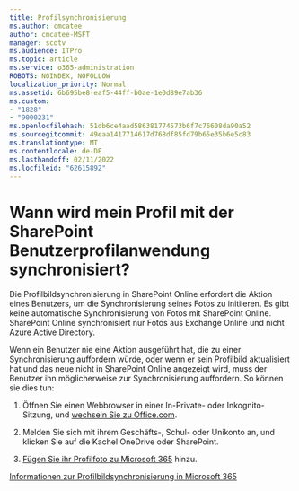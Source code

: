 ```yaml
---
title: Profilsynchronisierung
ms.author: cmcatee
author: cmcatee-MSFT
manager: scotv
ms.audience: ITPro
ms.topic: article
ms.service: o365-administration
ROBOTS: NOINDEX, NOFOLLOW
localization_priority: Normal
ms.assetid: 6b695be8-eaf5-44ff-b0ae-1e0d89e7ab36
ms.custom:
- "1828"
- "9000231"
ms.openlocfilehash: 51db6ce4aad586381774573b6f7c76608da90a52
ms.sourcegitcommit: 49eaa1417714617d768df85fd79b65e35b6e5c83
ms.translationtype: MT
ms.contentlocale: de-DE
ms.lasthandoff: 02/11/2022
ms.locfileid: "62615892"
---
```

# <a name="when-do-my-profile-changes-sync-to-the-sharepoint-user-profile-application"></a>Wann wird mein Profil mit der SharePoint Benutzerprofilanwendung synchronisiert?

Die Profilbildsynchronisierung in SharePoint Online erfordert die Aktion eines Benutzers, um die Synchronisierung seines Fotos zu initiieren. Es gibt keine automatische Synchronisierung von Fotos mit SharePoint Online. SharePoint Online synchronisiert nur Fotos aus Exchange Online und nicht Azure Active Directory.

Wenn ein Benutzer nie eine Aktion ausgeführt hat, die zu einer Synchronisierung auffordern würde, oder wenn er sein Profilbild aktualisiert hat und das neue nicht in SharePoint Online angezeigt wird, muss der Benutzer ihn möglicherweise zur Synchronisierung auffordern. So können sie dies tun:

1. Öffnen Sie einen Webbrowser in einer In-Private- oder Inkognito-Sitzung, und [wechseln Sie zu Office.com](https://www.office.com/).

2. Melden Sie sich mit ihrem Geschäfts-, Schul- oder Unikonto an, und klicken Sie auf die Kachel OneDrive oder SharePoint.

3. [Fügen Sie ihr Profilfoto zu Microsoft 365](https://support.office.com/article/Add-your-profile-photo-to-Office-365-2eaf93fd-b3f1-43b9-9cdc-bdcd548435b7) hinzu.

[Informationen zur Profilbildsynchronisierung in Microsoft 365](https://support.office.com/article/Information-about-user-profile-synchronization-in-SharePoint-Online-177eb196-5887-43c9-84c3-b98a43d35129)

